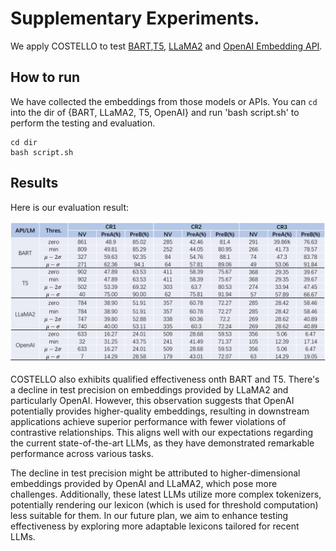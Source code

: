 # Supplementary Experiments.
We apply COSTELLO to test [BART](https://huggingface.co/facebook/bart-large-mnli),[T5](https://huggingface.co/google/flan-t5-base), [LLaMA2](https://huggingface.co/meta-llama/Llama-2-7b-chat-hf) and [OpenAI Embedding API](https://platform.openai.com/docs/guides/embeddings/what-are-embeddings).
## How to run
We have collected the embeddings from those models or APIs. You can `cd` into the dir of {BART, LLaMA2, T5, OpenAI} and run 'bash script.sh' to perform the testing and evaluation.
```
cd dir  
bash script.sh
```
## Results
Here is our evaluation result:

![Results](./results.png)

COSTELLO also exhibits qualified effectiveness onth BART and T5. There's a decline in test precision on embeddings provided by LLaMA2 and particularly OpenAI.
However, this observation suggests that OpenAI potentially provides higher-quality embeddings, resulting in downstream applications achieve superior performance with fewer violations of contrastive relationships. 
This aligns well with our expectations regarding the current state-of-the-art LLMs, as they have demonstrated remarkable performance across various tasks.

The decline in test precision might be attributed to higher-dimensional embeddings provided by OpenAI and LLaMA2, which pose more challenges. Additionally, these latest LLMs utilize more complex tokenizers, potentially rendering our lexicon (which is used for threshold computation) less suitable for them.
In our future plan, we aim to enhance testing effectiveness by exploring more adaptable lexicons tailored for recent LLMs.